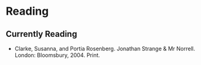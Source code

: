 # Reading  

## Currently Reading  
 - Clarke, Susanna, and Portia Rosenberg. Jonathan Strange & Mr Norrell. London: Bloomsbury, 2004. Print.   
